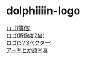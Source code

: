 # dolphiiiin-logo

[ロゴ(等倍)](https://github.com/Dolphiiiin/dolphiiiin-logo/tree/master/1x)  
[ロゴ(解像度2倍)](https://github.com/Dolphiiiin/dolphiiiin-logo/tree/master/2x)  
[ロゴ(SVGベクター)](https://github.com/Dolphiiiin/dolphiiiin-logo/tree/master/SVG)  
[アー写とか顔写真](https://github.com/Dolphiiiin/dolphiiiin-logo/tree/master/headshot)

